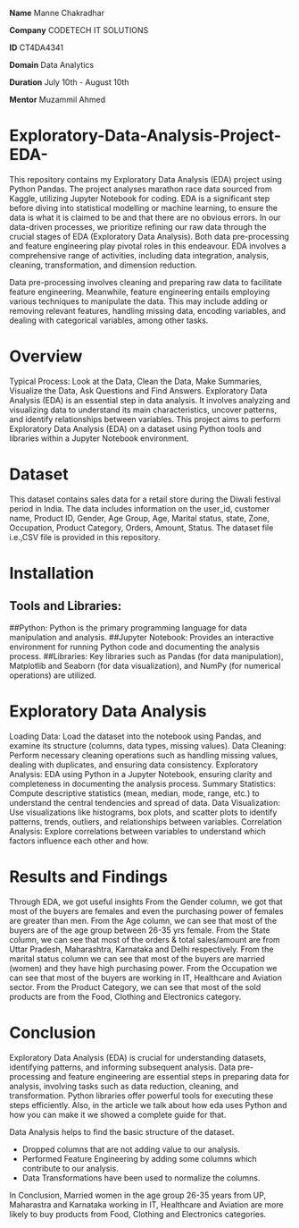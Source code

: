 **Name** Manne Chakradhar    

**Company** CODETECH IT SOLUTIONS

**ID** CT4DA4341

**Domain** Data Analytics

**Duration** July 10th - August 10th

**Mentor** Muzammil Ahmed

# Exploratory-Data-Analysis-Project-EDA-
This repository contains my Exploratory Data Analysis (EDA) project using Python Pandas. The project analyses marathon race data sourced from Kaggle, utilizing Jupyter Notebook for coding.
EDA is a significant step before diving into statistical modelling or machine learning, to ensure the data is what it is claimed to be and that there are no obvious errors.
In our data-driven processes, we prioritize refining our raw data through the crucial stages of EDA (Exploratory Data Analysis). Both data pre-processing and feature engineering play pivotal roles in this endeavour. EDA involves a comprehensive range of activities, including data integration, analysis, cleaning, transformation, and dimension reduction.

Data pre-processing involves cleaning and preparing raw data to facilitate feature engineering. Meanwhile, feature engineering entails employing various techniques to manipulate the data. This may include adding or removing relevant features, handling missing data, encoding variables, and dealing with categorical variables, among other tasks.


# Overview
 Typical Process:
 Look at the Data, Clean the Data, Make Summaries, Visualize the Data, Ask Questions and Find Answers.
 Exploratory Data Analysis (EDA) is an essential step in data analysis. It involves analyzing and visualizing data to understand its main 
 characteristics, uncover patterns, and identify relationships between variables.
 This project aims to perform Exploratory Data Analysis (EDA) on a dataset using Python tools and libraries within a Jupyter Notebook environment.

 # Dataset
 This dataset contains sales data for a retail store during the Diwali festival period in India. The data includes information on the user_id, customer name, 
 Product ID, Gender, Age Group, Age, Marital status, state, Zone, Occupation, Product Category, Orders, Amount, Status. The dataset file i.e.,CSV file is provided 
 in this repository.

 # Installation
 ## Tools and Libraries: 
 ##Python: Python is the primary programming language for data manipulation and analysis. 
 ##Jupyter Notebook: Provides an interactive environment for running Python code and documenting the analysis process. 
 ##Libraries: Key libraries such as Pandas (for data manipulation), Matplotlib and Seaborn (for data visualization), and NumPy (for numerical operations) are 
 utilized.

 # Exploratory Data Analysis
 Loading Data: Load the dataset into the notebook using Pandas, and examine its structure (columns, data types, missing values).
 Data Cleaning: Perform necessary cleaning operations such as handling missing values, dealing with duplicates, and ensuring data consistency. Exploratory 
 Analysis: EDA using Python in a Jupyter Notebook, ensuring clarity and completeness in documenting the analysis process.
 Summary Statistics: Compute descriptive statistics (mean, median, mode, range, etc.) to understand the central tendencies and spread of data.
 Data Visualization: Use visualizations like histograms, box plots, and scatter plots to identify patterns, trends, outliers, and relationships between variables.
 Correlation Analysis: Explore correlations between variables to understand which factors influence each other and how.

 # Results and Findings
 Through EDA, we got useful insights
 From the Gender column, we got that most of the buyers are females and even the purchasing power of females are greater than men.
 From the Age column, we can see that most of the buyers are of the age group between 26-35 yrs female.
 From the State column, we can see that most of the orders & total sales/amount are from Uttar Pradesh, Maharashtra, Karnataka and Delhi respectively.
 From the marital status column we can see that most of the buyers are married (women) and they have high purchasing power.
 From the Occupation we can see that most of the buyers are working in IT, Healthcare and Aviation sector.
 From the Product Category, we can see that most of the sold products are from the Food, Clothing and Electronics category.

 # Conclusion
 Exploratory Data Analysis (EDA) is crucial for understanding datasets, identifying patterns, and informing subsequent analysis. Data pre-processing and feature 
 engineering are essential steps in preparing data for analysis, involving tasks such as data reduction, cleaning, and transformation. Python libraries offer 
 powerful tools for executing these steps efficiently. Also, in the article we talk about how eda uses Python and how you can make it we showed a complete guide 
 for that.

 Data Analysis helps to find the basic structure of the dataset.
- Dropped columns that are not adding value to our analysis.
- Performed Feature Engineering by adding some columns which contribute to our analysis.
- Data Transformations have been used to normalize the columns.

In Conclusion, Married women in the age group 26-35 years from UP, Maharastra and Karnataka working in IT, Healthcare and Aviation are more likely to buy products from Food, Clothing and Electronics categories.
 





 
 

